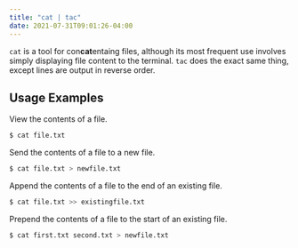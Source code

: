 ```yaml
---
title: "cat | tac"
date: 2021-07-31T09:01:26-04:00
---
```


`cat` is a tool for con**cat**entaing files, although its most frequent use
involves simply displaying file content to the terminal. `tac` does the exact
same thing, except lines are output in reverse order.

## Usage Examples

View the contents of a file.

```bash
$ cat file.txt
```

Send the contents of a file to a new file.

```bash
$ cat file.txt > newfile.txt
```

Append the contents of a file to the end of an existing file.

```bash
$ cat file.txt >> existingfile.txt
```

Prepend the contents of a file to the start of an existing file.

```bash
$ cat first.txt second.txt > newfile.txt
```

